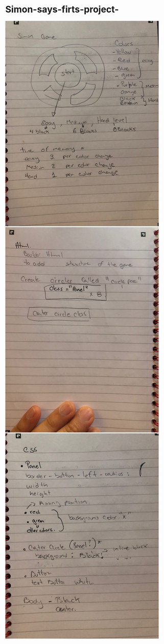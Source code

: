 # Simon-says-firts-project-

<img src="images /IMG_1484.jpg">
<img src="images /IMG_1485.jpg">
<img src="images /IMG_1486.jpg">
